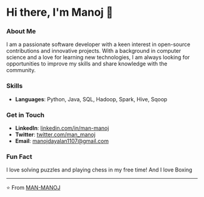 
# Hi there, I'm Manoj 👋

### About Me
I am a passionate software developer with a keen interest in open-source contributions and innovative projects. With a background in computer science and a love for learning new technologies, I am always looking for opportunities to improve my skills and share knowledge with the community.

### Skills
- **Languages**: Python, Java, SQL, Hadoop, Spark, Hive, Sqoop

### Get in Touch
- **LinkedIn**: [linkedin.com/in/man-manoj](https://linkedin.com/in/man-manoj)
- **Twitter**: [twitter.com/man_manoj](https://twitter.com/man_manoj)
- **Email**: manojdayalan1107@gmail.com

### Fun Fact
I love solving puzzles and playing chess in my free time!
And I love Boxing

---

⭐️ From [MAN-MANOJ](https://github.com/MAN-MANOJ)
